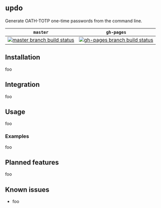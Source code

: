 # `updo`

Generate OATH-TOTP one-time passwords from the command line.

<table>
  <thead>
    <tr>
      <th>
        <code>master</code>
      </th>
      <th>
        <code>gh-pages</code>
      </th>
    </tr>
  </thead>
  <tbody>
    <tr>
      <td>
        <a href="https://travis-ci.com/daveio/updo/branches" rel="nofollow">
          <img src="https://travis-ci.com/daveio/updo.svg?branch=master" alt="master branch build status">
        </a>
      </td>
      <td>
        <a href="https://travis-ci.com/daveio/updo/branches" rel="nofollow">
          <img src="https://travis-ci.com/daveio/updo.svg?branch=gh-pages" alt="gh-pages branch build status">
        </a>
      </td>
    </tr>
  </tbody>
</table>

## Installation

foo

## Integration

foo

## Usage

foo

### Examples

foo

## Planned features

foo

## Known issues

* foo

[link-zsh-updo]: https://github.com/daveio/zsh-updo
[link-updo-releases]: https://github.com/daveio/updo/releases
[link-open-feature-request]: https://github.com/daveio/updo/issues/new?assignees=&labels=&template=feature_request.md&title=
